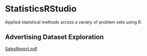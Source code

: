 # StatisticsRStudio
Applied statistical methods across a variety of problem sets using R.

## Advertising Dataset Exploration

[SalesReport.pdf](https://github.com/1anza/StatisticsRStudio/files/10340019/Zaugg3080ProjectReport.pdf)
